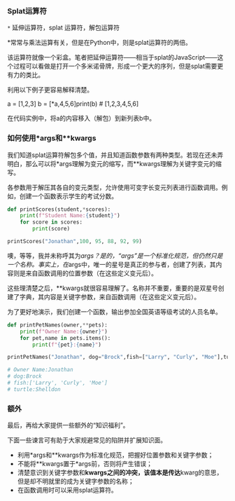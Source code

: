 ### Splat运算符

`*` 延伸运算符，splat 运算符，解包运算符

*常常与乘法运算有关，但是在Python中，则是splat运算符的两倍。

该运算符就像一个彩盒。笔者把延伸运算符——相当于splat的JavaScript——这个过程可以看做是打开一个多米诺骨牌，形成一个更大的序列，但是splat需要更有力的类比。

利用以下例子更容易解释清楚。

a = [1,2,3]
b = [*a,4,5,6]print(b) # [1,2,3,4,5,6]

在代码实例中，将a的内容移入（解包）到新列表b中。


### 如何使用*args和**kwargs

我们知道splat运算符解包多个值，并且知道函数参数有两种类型。若现在还未弄明白，那么可以将*args理解为变元的缩写，而**kwargs理解为关键字变元的缩写。

各参数用于解压其各自的变元类型，允许使用可变字长变元列表进行函数调用。例如，创建一个函数表示学生的考试分数。

```python
def printScores(student,*scores):
    print(f"Student Name:{student}")
    for score in scores:
        print(score)

printScores("Jonathan",100, 95, 88, 92, 99)
```

噢，等等，我并未称呼其为*args？是的，“args”是一个标准化规范，但仍然只是一个名称。事实上，在*args中，唯一的星号是真正的参与者，创建了列表，其内容则是来自函数调用的位置参数（在这些定义变元后）。

这些理清楚之后，**kwargs就很容易理解了。名称并不重要，重要的是双星号创建了字典，其内容是关键字参数，来自函数调用（在这些定义变元后）。

为了更好地演示，我们创建一个函数，输出参加全国英语等级考试的人员名单。

```python
def printPetNames(owner,**pets):
    print(f"Owner Name:{owner}")
    for pet,name in pets.items():
        print(f"{pet}:{name}")

printPetNames("Jonathan", dog="Brock",fish=["Larry", "Curly", "Moe"],turtle="Shelldon")

# Owner Name:Jonathan
# dog:Brock
# fish:['Larry', 'Curly', 'Moe']
# turtle:Shelldon
```

### 额外

最后，再给大家提供一些额外的“知识福利”。

下面一些谏言可有助于大家规避常见的陷阱并扩展知识面。

- 利用*args和**kwargs作为标准化规范，把握好位置参数和关键字参数；
- 不能将**kwargs置于*args前，否则将产生错误；
- 清楚意识到关键字参数和**kwargs之间的冲突，该值本是传达**kwarg的意思，但是却不明就里的成为关键字参数的名称；
- 在函数调用时可以采用splat运算符。
